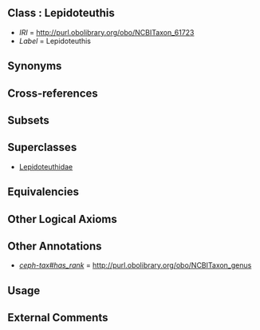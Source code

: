 
## Class : Lepidoteuthis

 * *IRI* = http://purl.obolibrary.org/obo/NCBITaxon_61723
 * *Label* = Lepidoteuthis

## Synonyms


## Cross-references


## Subsets


## Superclasses

 * [Lepidoteuthidae](../../NCBITaxon/22/NCBITaxon_61722.md)

## Equivalencies


## Other Logical Axioms


## Other Annotations

 * *[ceph-tax#has_rank](../../ceph-tax#has/nk/ceph-tax#has_rank.md)* = http://purl.obolibrary.org/obo/NCBITaxon_genus

## Usage


## External Comments

